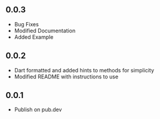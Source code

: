 ## 0.0.3
* Bug Fixes
* Modified Documentation
* Added Example

## 0.0.2
* Dart formatted and added hints to methods for simplicity
* Modified README with instructions to use

## 0.0.1

* Publish on pub.dev
